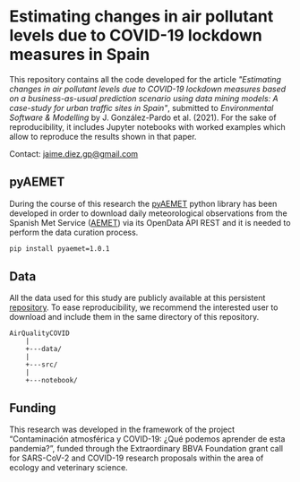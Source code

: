 # Estimating changes in air pollutant levels due to COVID-19 lockdown measures in Spain

This repository contains all the code developed for the article _"Estimating changes in air pollutant levels due to COVID-19 lockdown measures based on a business-as-usual prediction scenario using data mining models: A case-study for urban traffic sites in Spain"_, submitted to _Environmental Software & Modelling_ by J. González-Pardo et al. (2021). For the sake of reproducibility, it includes Jupyter notebooks with worked examples which allow to reproduce the results shown in that paper.

Contact: jaime.diez.gp@gmail.com

## pyAEMET

During the course of this research the [pyAEMET](https://github.com/Jaimedgp/pyAEMET) python library
has been developed in order to download daily meteorological observations from the Spanish Met Service ([AEMET](http://www.aemet.es/es/portada)) via its OpenData API REST and it is needed to perform the data curation process.

```bash
pip install pyaemet=1.0.1
```

## Data

All the data used for this study are publicly available at this persistent [repository](https://doi.org/10.5281/zenodo.5642868). To ease reproducibility, we recommend the interested user to download and include them in the same directory of this repository.

```
AirQualityCOVID
    |
    +---data/
    |
    +---src/
    |
    +---notebook/
```

## Funding

This research was developed in the framework of the project “Contaminación atmosférica y
COVID-19: ¿Qué podemos aprender de esta pandemia?”, funded through the Extraordinary BBVA
Foundation grant call for SARS-CoV-2 and COVID-19 research proposals within the area of
ecology and veterinary science.
